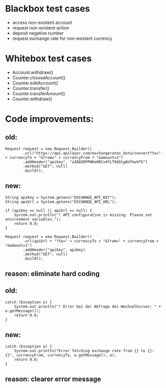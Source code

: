 # Blackbox test cases

- access non-existent account
- request non-existent action
- deposit negative number
- request exchange rate for non-existent currency

# Whitebox test cases

- Account.withdraw()
- Counter.chooseAccount()
- Counter.editAccount()
- Counter.transfer()
- Counter.transferAmount()
- Counter.withdraw()

# Code improvements:

## old:

```
Request request = new Request.Builder()
        .url("https://api.apilayer.com/exchangerates_data/convert?to=" + currencyTo + "&from=" + currencyFrom + "&amount=1")
        .addHeader("apikey", "aZA8SRPPWKe8RCu4fLT9dGtgAUfkwVfS")
        .method("GET", null)
        .build();
```

## new:
```
String apiKey = System.getenv("EXCHANGE_API_KEY");
String apiUrl = System.getenv("EXCHANGE_API_URL");

if (apiKey == null || apiUrl == null) {
    System.out.println("! API configuration is missing. Please set environment variables.");
    return 0.0;
}

Request request = new Request.Builder()
        .url(apiUrl + "?to=" + currencyTo + "&from=" + currencyFrom + "&amount=1")
        .addHeader("apikey", apiKey)
        .method("GET", null)
        .build();
```

## reason: eliminate hard coding

## old:
```
catch (Exception e) {
    System.out.println("! Error bei der Abfrage des Wechselkurses: " + e.getMessage());
    return 0.0;
}
```

## new:
```
catch (Exception e) {
    System.out.println("Error fetching exchange rate from {} to {}: {}", currencyFrom, currencyTo, e.getMessage(), e);
    return 0.0;
}
```

## reason: clearer error message
